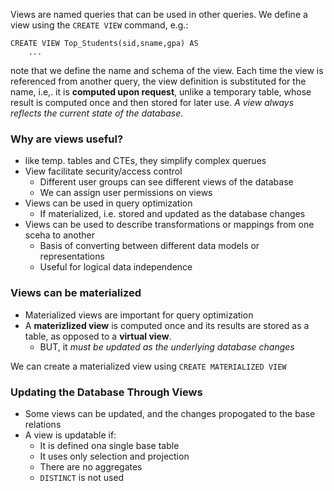 Views are named queries that can be used in other queries. We define a view using the `CREATE VIEW` command, e.g.:
```
CREATE VIEW Top_Students(sid,sname,gpa) AS
	...
```
note that we define the name and schema of the view. Each time the view is referenced from another query, the view definition is substituted for the name, i.e,. it is **computed upon request**, unlike a temporary table, whose result is computed once and then stored for later use.
*A view always reflects the current state of the database*.
### Why are views useful?
* like temp. tables and CTEs, they simplify complex querues
* View facilitate security/access control
	* Different user groups can see different views of the database
	* We can assign user permissions on views
* Views can be used in query optimization
	* If materialized, i.e. stored and updated as the database changes
* Views can be used to describe transformations or mappings from one sceha to another
	* Basis of converting between different data models or representations
	* Useful for logical data independence

### Views can be materialized
* Materialized views are important for query optimization
* A **materizlized view** is computed once and its results are stored as a table, as opposed to a **virtual view**.
	* BUT, it *must be updated as the underlying database changes*

We can create a materialized view using `CREATE MATERIALIZED VIEW`

### Updating the Database Through Views
* Some views can be updated, and the changes propogated to the base relations
* A view is updatable if:
	* It is defined ona single base table
	* It uses only selection and projection
	* There are no aggregates
	* `DISTINCT` is not used